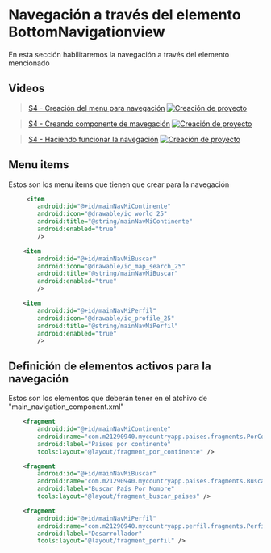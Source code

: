 # Navegación a través del elemento BottomNavigationview

En esta sección habilitaremos la navegación a través del elemento mencionado

## Videos
> [S4 - Creación del menu para navegación](https://itcgedu-my.sharepoint.com/:v:/g/personal/m21290940_cdguzman_tecnm_mx/ERVO90u_GYpNi6r10heexZ0B8QEmy03te27iGEH6tZD0vA?nav=eyJyZWZlcnJhbEluZm8iOnsicmVmZXJyYWxBcHAiOiJPbmVEcml2ZUZvckJ1c2luZXNzIiwicmVmZXJyYWxBcHBQbGF0Zm9ybSI6IldlYiIsInJlZmVycmFsTW9kZSI6InZpZXciLCJyZWZlcnJhbFZpZXciOiJNeUZpbGVzTGlua0NvcHkifX0&e=yftwi2)
[![Creación de proyecto](./thumbnail1.png)](https://itcgedu-my.sharepoint.com/:v:/g/personal/m21290940_cdguzman_tecnm_mx/ERVO90u_GYpNi6r10heexZ0B8QEmy03te27iGEH6tZD0vA?nav=eyJyZWZlcnJhbEluZm8iOnsicmVmZXJyYWxBcHAiOiJPbmVEcml2ZUZvckJ1c2luZXNzIiwicmVmZXJyYWxBcHBQbGF0Zm9ybSI6IldlYiIsInJlZmVycmFsTW9kZSI6InZpZXciLCJyZWZlcnJhbFZpZXciOiJNeUZpbGVzTGlua0NvcHkifX0&e=yftwi2 "Creación de proycto")

> [S4 - Creando componente de mavegación](https://itcgedu-my.sharepoint.com/:v:/g/personal/m21290940_cdguzman_tecnm_mx/EXKdlA-K8ApCiICw3pXkYnwBKIR5NAPL23U4gIEv6r3Vig?nav=eyJyZWZlcnJhbEluZm8iOnsicmVmZXJyYWxBcHAiOiJPbmVEcml2ZUZvckJ1c2luZXNzIiwicmVmZXJyYWxBcHBQbGF0Zm9ybSI6IldlYiIsInJlZmVycmFsTW9kZSI6InZpZXciLCJyZWZlcnJhbFZpZXciOiJNeUZpbGVzTGlua0NvcHkifX0&e=jxNovh)
[![Creación de proyecto](./thumbnail2.png)](https://itcgedu-my.sharepoint.com/:v:/g/personal/m21290940_cdguzman_tecnm_mx/EXKdlA-K8ApCiICw3pXkYnwBKIR5NAPL23U4gIEv6r3Vig?nav=eyJyZWZlcnJhbEluZm8iOnsicmVmZXJyYWxBcHAiOiJPbmVEcml2ZUZvckJ1c2luZXNzIiwicmVmZXJyYWxBcHBQbGF0Zm9ybSI6IldlYiIsInJlZmVycmFsTW9kZSI6InZpZXciLCJyZWZlcnJhbFZpZXciOiJNeUZpbGVzTGlua0NvcHkifX0&e=jxNovh "Creación de proycto")

> [S4 - Haciendo funcionar la navegación](https://itcgedu-my.sharepoint.com/:v:/g/personal/m21290940_cdguzman_tecnm_mx/EUnXRhIq-tNFrnBXk_unvpwBX43F-2rgSkOwt-FBos8LjA?nav=eyJyZWZlcnJhbEluZm8iOnsicmVmZXJyYWxBcHAiOiJPbmVEcml2ZUZvckJ1c2luZXNzIiwicmVmZXJyYWxBcHBQbGF0Zm9ybSI6IldlYiIsInJlZmVycmFsTW9kZSI6InZpZXciLCJyZWZlcnJhbFZpZXciOiJNeUZpbGVzTGlua0NvcHkifX0&e=sqZblF)
[![Creación de proyecto](./thumbnail3.png)](https://itcgedu-my.sharepoint.com/:v:/g/personal/m21290940_cdguzman_tecnm_mx/EUnXRhIq-tNFrnBXk_unvpwBX43F-2rgSkOwt-FBos8LjA?nav=eyJyZWZlcnJhbEluZm8iOnsicmVmZXJyYWxBcHAiOiJPbmVEcml2ZUZvckJ1c2luZXNzIiwicmVmZXJyYWxBcHBQbGF0Zm9ybSI6IldlYiIsInJlZmVycmFsTW9kZSI6InZpZXciLCJyZWZlcnJhbFZpZXciOiJNeUZpbGVzTGlua0NvcHkifX0&e=sqZblF "Haciendo funcionar la navegación")

## Menu items
Estos son los menu items que tienen que crear para la navegación
```xml
     <item
        android:id="@+id/mainNavMiContinente"
        android:icon="@drawable/ic_world_25"
        android:title="@string/mainNavMiContinente"
        android:enabled="true"
        />

    <item
        android:id="@+id/mainNavMiBuscar"
        android:icon="@drawable/ic_map_search_25"
        android:title="@string/mainNavMiBuscar"
        android:enabled="true"
        />

    <item
        android:id="@+id/mainNavMiPerfil"
        android:icon="@drawable/ic_profile_25"
        android:title="@string/mainNavMiPerfil"
        android:enabled="true"
        />
```

## Definición de elementos activos para la navegación
Estos son los elementos que deberán tener en el atchivo de "main_navigation_component.xml"
```xml
    <fragment
        android:id="@+id/mainNavMiContinente"
        android:name="com.m21290940.mycountryapp.paises.fragments.PorContinenteFragment"
        android:label="Paises por continente"
        tools:layout="@layout/fragment_por_continente" />

    <fragment
        android:id="@+id/mainNavMiBuscar"
        android:name="com.m21290940.mycountryapp.paises.fragments.BuscarPaisesFragment"
        android:label="Buscar País Por Nombre"
        tools:layout="@layout/fragment_buscar_paises" />

    <fragment
        android:id="@+id/mainNavMiPerfil"
        android:name="com.m21290940.mycountryapp.perfil.fragments.PerfilFragment"
        android:label="Desarrollador"
        tools:layout="@layout/fragment_perfil" />
```